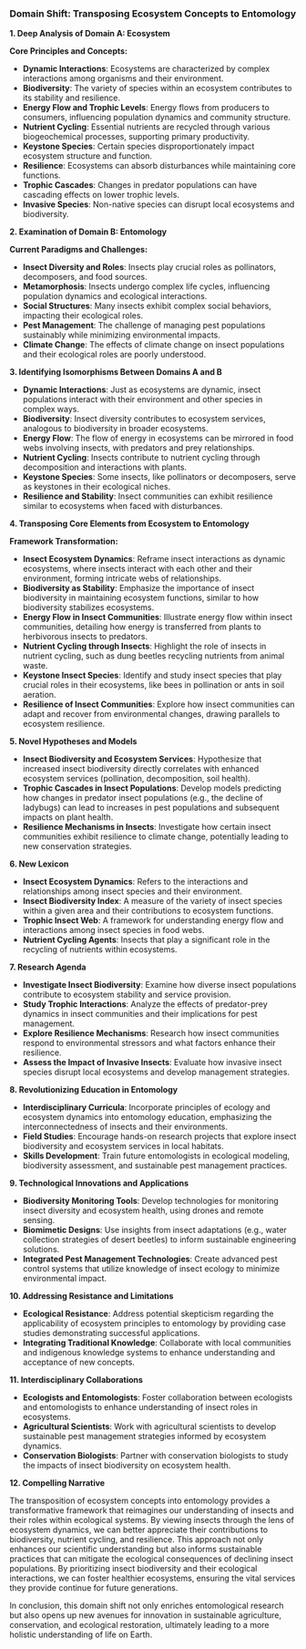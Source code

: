 ### Domain Shift: Transposing Ecosystem Concepts to Entomology

**1. Deep Analysis of Domain A: Ecosystem**

**Core Principles and Concepts:**
- **Dynamic Interactions**: Ecosystems are characterized by complex interactions among organisms and their environment.
- **Biodiversity**: The variety of species within an ecosystem contributes to its stability and resilience.
- **Energy Flow and Trophic Levels**: Energy flows from producers to consumers, influencing population dynamics and community structure.
- **Nutrient Cycling**: Essential nutrients are recycled through various biogeochemical processes, supporting primary productivity.
- **Keystone Species**: Certain species disproportionately impact ecosystem structure and function.
- **Resilience**: Ecosystems can absorb disturbances while maintaining core functions.
- **Trophic Cascades**: Changes in predator populations can have cascading effects on lower trophic levels.
- **Invasive Species**: Non-native species can disrupt local ecosystems and biodiversity.

**2. Examination of Domain B: Entomology**

**Current Paradigms and Challenges:**
- **Insect Diversity and Roles**: Insects play crucial roles as pollinators, decomposers, and food sources.
- **Metamorphosis**: Insects undergo complex life cycles, influencing population dynamics and ecological interactions.
- **Social Structures**: Many insects exhibit complex social behaviors, impacting their ecological roles.
- **Pest Management**: The challenge of managing pest populations sustainably while minimizing environmental impacts.
- **Climate Change**: The effects of climate change on insect populations and their ecological roles are poorly understood.

**3. Identifying Isomorphisms Between Domains A and B**

- **Dynamic Interactions**: Just as ecosystems are dynamic, insect populations interact with their environment and other species in complex ways.
- **Biodiversity**: Insect diversity contributes to ecosystem services, analogous to biodiversity in broader ecosystems.
- **Energy Flow**: The flow of energy in ecosystems can be mirrored in food webs involving insects, with predators and prey relationships.
- **Nutrient Cycling**: Insects contribute to nutrient cycling through decomposition and interactions with plants.
- **Keystone Species**: Some insects, like pollinators or decomposers, serve as keystones in their ecological niches.
- **Resilience and Stability**: Insect communities can exhibit resilience similar to ecosystems when faced with disturbances.

**4. Transposing Core Elements from Ecosystem to Entomology**

**Framework Transformation:**
- **Insect Ecosystem Dynamics**: Reframe insect interactions as dynamic ecosystems, where insects interact with each other and their environment, forming intricate webs of relationships.
- **Biodiversity as Stability**: Emphasize the importance of insect biodiversity in maintaining ecosystem functions, similar to how biodiversity stabilizes ecosystems.
- **Energy Flow in Insect Communities**: Illustrate energy flow within insect communities, detailing how energy is transferred from plants to herbivorous insects to predators.
- **Nutrient Cycling through Insects**: Highlight the role of insects in nutrient cycling, such as dung beetles recycling nutrients from animal waste.
- **Keystone Insect Species**: Identify and study insect species that play crucial roles in their ecosystems, like bees in pollination or ants in soil aeration.
- **Resilience of Insect Communities**: Explore how insect communities can adapt and recover from environmental changes, drawing parallels to ecosystem resilience.

**5. Novel Hypotheses and Models**

- **Insect Biodiversity and Ecosystem Services**: Hypothesize that increased insect biodiversity directly correlates with enhanced ecosystem services (pollination, decomposition, soil health).
- **Trophic Cascades in Insect Populations**: Develop models predicting how changes in predator insect populations (e.g., the decline of ladybugs) can lead to increases in pest populations and subsequent impacts on plant health.
- **Resilience Mechanisms in Insects**: Investigate how certain insect communities exhibit resilience to climate change, potentially leading to new conservation strategies.

**6. New Lexicon**

- **Insect Ecosystem Dynamics**: Refers to the interactions and relationships among insect species and their environment.
- **Insect Biodiversity Index**: A measure of the variety of insect species within a given area and their contributions to ecosystem functions.
- **Trophic Insect Web**: A framework for understanding energy flow and interactions among insect species in food webs.
- **Nutrient Cycling Agents**: Insects that play a significant role in the recycling of nutrients within ecosystems.

**7. Research Agenda**

- **Investigate Insect Biodiversity**: Examine how diverse insect populations contribute to ecosystem stability and service provision.
- **Study Trophic Interactions**: Analyze the effects of predator-prey dynamics in insect communities and their implications for pest management.
- **Explore Resilience Mechanisms**: Research how insect communities respond to environmental stressors and what factors enhance their resilience.
- **Assess the Impact of Invasive Insects**: Evaluate how invasive insect species disrupt local ecosystems and develop management strategies.

**8. Revolutionizing Education in Entomology**

- **Interdisciplinary Curricula**: Incorporate principles of ecology and ecosystem dynamics into entomology education, emphasizing the interconnectedness of insects and their environments.
- **Field Studies**: Encourage hands-on research projects that explore insect biodiversity and ecosystem services in local habitats.
- **Skills Development**: Train future entomologists in ecological modeling, biodiversity assessment, and sustainable pest management practices.

**9. Technological Innovations and Applications**

- **Biodiversity Monitoring Tools**: Develop technologies for monitoring insect diversity and ecosystem health, using drones and remote sensing.
- **Biomimetic Designs**: Use insights from insect adaptations (e.g., water collection strategies of desert beetles) to inform sustainable engineering solutions.
- **Integrated Pest Management Technologies**: Create advanced pest control systems that utilize knowledge of insect ecology to minimize environmental impact.

**10. Addressing Resistance and Limitations**

- **Ecological Resistance**: Address potential skepticism regarding the applicability of ecosystem principles to entomology by providing case studies demonstrating successful applications.
- **Integrating Traditional Knowledge**: Collaborate with local communities and indigenous knowledge systems to enhance understanding and acceptance of new concepts.

**11. Interdisciplinary Collaborations**

- **Ecologists and Entomologists**: Foster collaboration between ecologists and entomologists to enhance understanding of insect roles in ecosystems.
- **Agricultural Scientists**: Work with agricultural scientists to develop sustainable pest management strategies informed by ecosystem dynamics.
- **Conservation Biologists**: Partner with conservation biologists to study the impacts of insect biodiversity on ecosystem health.

**12. Compelling Narrative**

The transposition of ecosystem concepts into entomology provides a transformative framework that reimagines our understanding of insects and their roles within ecological systems. By viewing insects through the lens of ecosystem dynamics, we can better appreciate their contributions to biodiversity, nutrient cycling, and resilience. This approach not only enhances our scientific understanding but also informs sustainable practices that can mitigate the ecological consequences of declining insect populations. By prioritizing insect biodiversity and their ecological interactions, we can foster healthier ecosystems, ensuring the vital services they provide continue for future generations. 

In conclusion, this domain shift not only enriches entomological research but also opens up new avenues for innovation in sustainable agriculture, conservation, and ecological restoration, ultimately leading to a more holistic understanding of life on Earth.